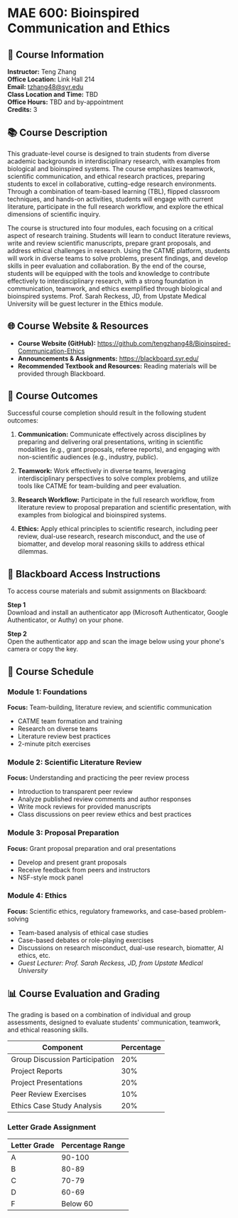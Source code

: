 # MAE 600: Bioinspired Communication and Ethics

## 📌 Course Information

**Instructor:** Teng Zhang  
**Office Location:** Link Hall 214  
**Email:** tzhang48@syr.edu  
**Class Location and Time:** TBD  
**Office Hours:** TBD and by-appointment  
**Credits:** 3  

## 📚 Course Description

This graduate-level course is designed to train students from diverse academic backgrounds in interdisciplinary research, with examples from biological and bioinspired systems. The course emphasizes teamwork, scientific communication, and ethical research practices, preparing students to excel in collaborative, cutting-edge research environments. Through a combination of team-based learning (TBL), flipped classroom techniques, and hands-on activities, students will engage with current literature, participate in the full research workflow, and explore the ethical dimensions of scientific inquiry.

The course is structured into four modules, each focusing on a critical aspect of research training. Students will learn to conduct literature reviews, write and review scientific manuscripts, prepare grant proposals, and address ethical challenges in research. Using the CATME platform, students will work in diverse teams to solve problems, present findings, and develop skills in peer evaluation and collaboration. By the end of the course, students will be equipped with the tools and knowledge to contribute effectively to interdisciplinary research, with a strong foundation in communication, teamwork, and ethics exemplified through biological and bioinspired systems. Prof. Sarah Reckess, JD, from Upstate Medical University will be guest lecturer in the Ethics module.

## 🌐 Course Website & Resources

- **Course Website (GitHub):** https://github.com/tengzhang48/Bioinspired-Communication-Ethics
- **Announcements & Assignments:** https://blackboard.syr.edu/
- **Recommended Textbook and Resources:** Reading materials will be provided through Blackboard.

## 🎯 Course Outcomes

Successful course completion should result in the following student outcomes:

1. **Communication:** Communicate effectively across disciplines by preparing and delivering oral presentations, writing in scientific modalities (e.g., grant proposals, referee reports), and engaging with non-scientific audiences (e.g., industry, public).

2. **Teamwork:** Work effectively in diverse teams, leveraging interdisciplinary perspectives to solve complex problems, and utilize tools like CATME for team-building and peer evaluation.

3. **Research Workflow:** Participate in the full research workflow, from literature review to proposal preparation and scientific presentation, with examples from biological and bioinspired systems.

4. **Ethics:** Apply ethical principles to scientific research, including peer review, dual-use research, research misconduct, and the use of biomatter, and develop moral reasoning skills to address ethical dilemmas.

## 🔐 Blackboard Access Instructions

To access course materials and submit assignments on Blackboard:

**Step 1**  
Download and install an authenticator app (Microsoft Authenticator, Google Authenticator, or Authy) on your phone.

**Step 2**  
Open the authenticator app and scan the image below using your phone's camera or copy the key.

## 📅 Course Schedule

### Module 1: Foundations
**Focus:** Team-building, literature review, and scientific communication
- CATME team formation and training
- Research on diverse teams
- Literature review best practices
- 2-minute pitch exercises

### Module 2: Scientific Literature Review
**Focus:** Understanding and practicing the peer review process
- Introduction to transparent peer review 
- Analyze published review comments and author responses
- Write mock reviews for provided manuscripts
- Class discussions on peer review ethics and best practices

### Module 3: Proposal Preparation
**Focus:** Grant proposal preparation and oral presentations
- Develop and present grant proposals
- Receive feedback from peers and instructors
- NSF-style mock panel

### Module 4: Ethics
**Focus:** Scientific ethics, regulatory frameworks, and case-based problem-solving
- Team-based analysis of ethical case studies 
- Case-based debates or role-playing exercises
- Discussions on research misconduct, dual-use research, biomatter, AI ethics, etc.
- *Guest Lecturer: Prof. Sarah Reckess, JD, from Upstate Medical University*

## 📊 Course Evaluation and Grading

The grading is based on a combination of individual and group assessments, designed to evaluate students' communication, teamwork, and ethical reasoning skills.

| Component | Percentage |
|-----------|------------|
| Group Discussion Participation | 20% |
| Project Reports | 30% |
| Project Presentations | 20% |
| Peer Review Exercises | 10% |
| Ethics Case Study Analysis | 20% |

### Letter Grade Assignment

| Letter Grade | Percentage Range |
|--------------|------------------|
| A | 90-100 |
| B | 80-89 |
| C | 70-79 |
| D | 60-69 |
| F | Below 60 |

